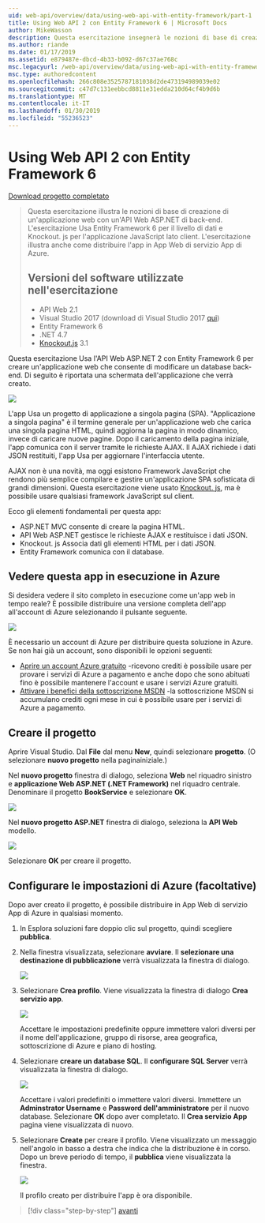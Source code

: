 ```yaml
---
uid: web-api/overview/data/using-web-api-with-entity-framework/part-1
title: Using Web API 2 con Entity Framework 6 | Microsoft Docs
author: MikeWasson
description: Questa esercitazione insegnerà le nozioni di base di creazione di un'applicazione web con un'API Web ASP.NET di back-end. L'esercitazione Usa Entity Framework 6 per il layout dei dati...
ms.author: riande
ms.date: 01/17/2019
ms.assetid: e879487e-dbcd-4b33-b092-d67c37ae768c
msc.legacyurl: /web-api/overview/data/using-web-api-with-entity-framework/part-1
msc.type: authoredcontent
ms.openlocfilehash: 266c808e3525787181038d2de473194989039e02
ms.sourcegitcommit: c47d7c131eebbcd8811e31edda210d64cf4b9d6b
ms.translationtype: MT
ms.contentlocale: it-IT
ms.lasthandoff: 01/30/2019
ms.locfileid: "55236523"
---
```

<a name="using-web-api-2-with-entity-framework-6"></a>Using Web API 2 con Entity Framework 6
====================

[Download progetto completato](https://github.com/MikeWasson/BookService)

> Questa esercitazione illustra le nozioni di base di creazione di un'applicazione web con un'API Web ASP.NET di back-end. L'esercitazione Usa Entity Framework 6 per il livello di dati e Knockout. js per l'applicazione JavaScript lato client. L'esercitazione illustra anche come distribuire l'app in App Web di servizio App di Azure.
>
> ## <a name="software-versions-used-in-the-tutorial"></a>Versioni del software utilizzate nell'esercitazione
>
> - API Web 2.1
> - Visual Studio 2017 (download di Visual Studio 2017 [qui](https://visualstudio.microsoft.com/downloads/?utm_medium=microsoft&utm_source=docs.microsoft.com&utm_campaign=button+cta&utm_content=download+vs2017))
> - Entity Framework 6
> - .NET 4.7
> - [Knockout.js](http://knockoutjs.com/) 3.1

Questa esercitazione Usa l'API Web ASP.NET 2 con Entity Framework 6 per creare un'applicazione web che consente di modificare un database back-end. Di seguito è riportata una schermata dell'applicazione che verrà creato.

[![](part-1/_static/image2.png)](part-1/_static/image1.png)

L'app Usa un progetto di applicazione a singola pagina (SPA). "Applicazione a singola pagina" è il termine generale per un'applicazione web che carica una singola pagina HTML, quindi aggiorna la pagina in modo dinamico, invece di caricare nuove pagine. Dopo il caricamento della pagina iniziale, l'app comunica con il server tramite le richieste AJAX. Il AJAX richiede i dati JSON restituiti, l'app Usa per aggiornare l'interfaccia utente.

AJAX non è una novità, ma oggi esistono Framework JavaScript che rendono più semplice compilare e gestire un'applicazione SPA sofisticata di grandi dimensioni. Questa esercitazione viene usato [Knockout. js](http://knockoutjs.com/), ma è possibile usare qualsiasi framework JavaScript sul client.

Ecco gli elementi fondamentali per questa app:

- ASP.NET MVC consente di creare la pagina HTML.
- API Web ASP.NET gestisce le richieste AJAX e restituisce i dati JSON.
- Knockout. js Associa dati gli elementi HTML per i dati JSON.
- Entity Framework comunica con il database.

## <a name="see-this-app-running-on-azure"></a>Vedere questa app in esecuzione in Azure

Si desidera vedere il sito completo in esecuzione come un'app web in tempo reale? È possibile distribuire una versione completa dell'app all'account di Azure selezionando il pulsante seguente.

[![](http://azuredeploy.net/deploybutton.png)](https://azuredeploy.net/?WT.mc_id=deploy_azure_aspnet&repository=https://github.com/tfitzmac/BookService)

È necessario un account di Azure per distribuire questa soluzione in Azure. Se non hai già un account, sono disponibili le opzioni seguenti:

- [Aprire un account Azure gratuito](https://azure.microsoft.com/pricing/free-trial/?WT.mc_id=A443DD604) -ricevono crediti è possibile usare per provare i servizi di Azure a pagamento e anche dopo che sono abituati fino è possibile mantenere l'account e usare i servizi Azure gratuiti.
- [Attivare i benefici della sottoscrizione MSDN](https://azure.microsoft.com/pricing/member-offers/msdn-benefits-details/?WT.mc_id=A443DD604) -la sottoscrizione MSDN si accumulano crediti ogni mese in cui è possibile usare per i servizi di Azure a pagamento.

## <a name="create-the-project"></a>Creare il progetto

Aprire Visual Studio. Dal **File** dal menu **New**, quindi selezionare **progetto**. (O selezionare **nuovo progetto** nella paginainiziale.)

Nel **nuovo progetto** finestra di dialogo, seleziona **Web** nel riquadro sinistro e **applicazione Web ASP.NET (.NET Framework)** nel riquadro centrale. Denominare il progetto **BookService** e selezionare **OK**.

[![](part-1/_static/image11.png)](part-1/_static/image11.png)

Nel **nuovo progetto ASP.NET** finestra di dialogo, seleziona la **API Web** modello.

[![](part-1/_static/image12.png)](part-1/_static/image12.png)


Selezionare **OK** per creare il progetto.

## <a name="configure-azure-settings-optional"></a>Configurare le impostazioni di Azure (facoltative)

Dopo aver creato il progetto, è possibile distribuire in App Web di servizio App di Azure in qualsiasi momento. 

1. In Esplora soluzioni fare doppio clic sul progetto, quindi scegliere **pubblica**.

2. Nella finestra visualizzata, selezionare **avviare**. Il **selezionare una destinazione di pubblicazione** verrà visualizzata la finestra di dialogo.

   [![](part-1/_static/image14.png)](part-1/_static/image14.png)

3. Selezionare **Crea profilo**. Viene visualizzata la finestra di dialogo **Crea servizio app**.

   [![](part-1/_static/image15.png)](part-1/_static/image15.png)

   Accettare le impostazioni predefinite oppure immettere valori diversi per il nome dell'applicazione, gruppo di risorse, area geografica, sottoscrizione di Azure e piano di hosting. 

4. Selezionare **creare un database SQL**. Il **configurare SQL Server** verrà visualizzata la finestra di dialogo. 

   [![](part-1/_static/image16.png)](part-1/_static/image16.png)

   Accettare i valori predefiniti o immettere valori diversi. Immettere un **Adminstrator Username** e **Password dell'amministratore** per il nuovo database. Selezionare **OK** dopo aver completato. Il **Crea servizio App** pagina viene visualizzata di nuovo.

5. Selezionare **Create** per creare il profilo. Viene visualizzato un messaggio nell'angolo in basso a destra che indica che la distribuzione è in corso. Dopo un breve periodo di tempo, il **pubblica** viene visualizzata la finestra.

    [![](part-1/_static/image17.png)](part-1/_static/image17.png)
   
    Il profilo creato per distribuire l'app è ora disponibile. 


> [!div class="step-by-step"]
> [avanti](part-2.md)
